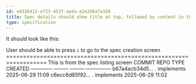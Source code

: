 ```yaml
---
id: e4326412-e723-453f-aeda-a2e2d6a7a169
title: Spec details should show title at top, followed by content in the middle, followed by links to Git commits at the bottom
type: specification
---
```


It should look like this:

User should be able to press `c` to go to the spec creation screen                    ==================================================================                                                                                                          This is from the spec listing screen                                                                                                                                          COMMIT           REPO             TYPE         CREATED                                ──────           ────             ────         ───────                                b67a4acb34d5...  .                implements   2025-06-29 11:09                       c6ecc6d85f92...  .                implements   2025-06-29 11:02
